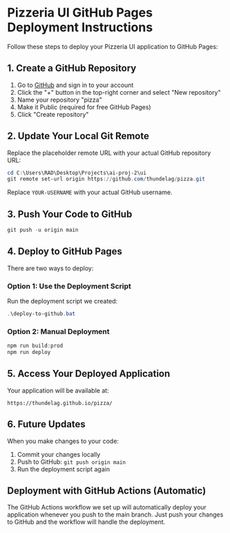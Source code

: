 # Pizzeria UI GitHub Pages Deployment Instructions

Follow these steps to deploy your Pizzeria UI application to GitHub Pages:

## 1. Create a GitHub Repository

1. Go to [GitHub](https://github.com) and sign in to your account
2. Click the "+" button in the top-right corner and select "New repository"
3. Name your repository "pizza"
4. Make it Public (required for free GitHub Pages)
5. Click "Create repository"

## 2. Update Your Local Git Remote

Replace the placeholder remote URL with your actual GitHub repository URL:

```powershell
cd C:\Users\RAD\Desktop\Projects\ai-proj-2\ui
git remote set-url origin https://github.com/thundelag/pizza.git
```

Replace `YOUR-USERNAME` with your actual GitHub username.

## 3. Push Your Code to GitHub

```powershell
git push -u origin main
```

## 4. Deploy to GitHub Pages

There are two ways to deploy:

### Option 1: Use the Deployment Script

Run the deployment script we created:

```powershell
.\deploy-to-github.bat
```

### Option 2: Manual Deployment

```powershell
npm run build:prod
npm run deploy
```

## 5. Access Your Deployed Application

Your application will be available at:
```
https://thundelag.github.io/pizza/
```

## 6. Future Updates

When you make changes to your code:

1. Commit your changes locally
2. Push to GitHub: `git push origin main`
3. Run the deployment script again

## Deployment with GitHub Actions (Automatic)

The GitHub Actions workflow we set up will automatically deploy your application whenever you push to the main branch. Just push your changes to GitHub and the workflow will handle the deployment.
